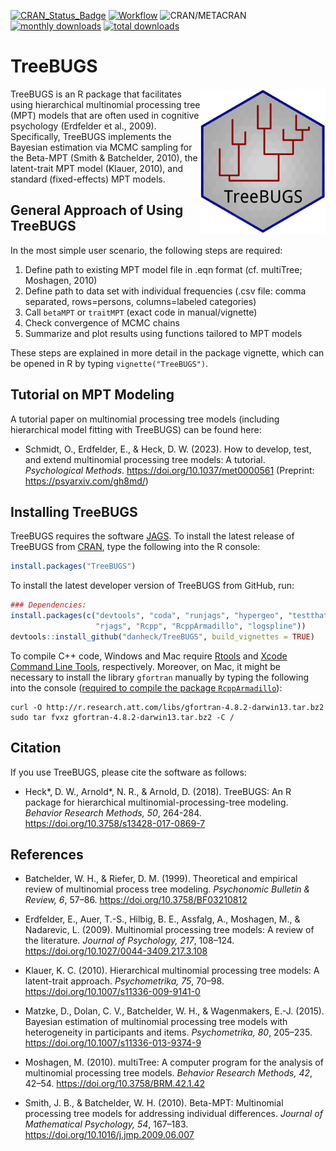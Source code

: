 [![CRAN_Status_Badge](https://www.r-pkg.org/badges/version/TreeBUGS)](https://cran.r-project.org/package=TreeBUGS)
[![Workflow](https://github.com/danheck/TreeBUGS/actions/workflows/check-standard.yaml/badge.svg)](https://github.com/danheck/TreeBUGS/actions/workflows/check-standard.yaml)
![CRAN/METACRAN](https://img.shields.io/cran/l/TreeBUGS)
[![monthly downloads](https://cranlogs.r-pkg.org/badges/TreeBUGS)](https://cranlogs.r-pkg.org/badges/TreeBUGS)
[![total downloads](https://cranlogs.r-pkg.org/badges/grand-total/TreeBUGS)](https://cranlogs.r-pkg.org/badges/grand-total/TreeBUGS)


# TreeBUGS

<img src="man/figures/TreeBUGS.png" width="200" style='float: right; border:0px'>

TreeBUGS is an R package that facilitates using hierarchical multinomial processing tree (MPT) models that are often used in cognitive psychology (Erdfelder et al., 2009). 
Specifically, TreeBUGS implements the Bayesian estimation via MCMC sampling for the Beta-MPT (Smith & Batchelder, 2010), the latent-trait MPT model (Klauer, 2010), and standard (fixed-effects) MPT models.

## General Approach of Using TreeBUGS

In the most simple user scenario, the following steps are required:

1. Define path to existing MPT model file in .eqn format (cf. multiTree; Moshagen, 2010)
2. Define path to data set with individual frequencies (.csv file: comma separated, rows=persons, columns=labeled categories)
3. Call `betaMPT` or `traitMPT` (exact code in manual/vignette)
4. Check convergence of MCMC chains
5. Summarize and plot results using functions tailored to MPT models

These steps are explained in more detail in the package vignette, which can be opened in R by typing `vignette("TreeBUGS")`. 


## Tutorial on MPT Modeling

A tutorial paper on multinomial processing tree models (including hierarchical model fitting with TreeBUGS) can be found here:

- Schmidt, O., Erdfelder, E., & Heck, D. W. (2023). How to develop, test, and extend multinomial processing tree models: A tutorial. *Psychological Methods*. https://doi.org/10.1037/met0000561 (Preprint: https://psyarxiv.com/gh8md/)


## Installing TreeBUGS

TreeBUGS requires the software [JAGS](https://mcmc-jags.sourceforge.io/). 
To install the latest release of TreeBUGS from [CRAN](https://cran.r-project.org/web/packages/TreeBUGS), type the following into the R console:
```r
install.packages("TreeBUGS")
```

To install the latest developer version of TreeBUGS from GitHub, run:
```r
### Dependencies:
install.packages(c("devtools", "coda", "runjags", "hypergeo", "testthat",
                   "rjags", "Rcpp", "RcppArmadillo", "logspline"))
devtools::install_github("danheck/TreeBUGS", build_vignettes = TRUE)
```

To compile C++ code, Windows and Mac require 
[Rtools](https://cran.r-project.org/bin/windows/Rtools/) and 
[Xcode Command Line Tools](https://www.maketecheasier.com/install-command-line-tools-without-xcode/), respectively. 
Moreover, on Mac, it might be necessary to install the library `gfortran` manually by typing the following into the console 
([required to compile the package `RcppArmadillo`](http://thecoatlessprofessor.com/programming/rcpp-rcpparmadillo-and-os-x-mavericks-lgfortran-and-lquadmath-error/)):

```
curl -O http://r.research.att.com/libs/gfortran-4.8.2-darwin13.tar.bz2
sudo tar fvxz gfortran-4.8.2-darwin13.tar.bz2 -C /
```


## Citation

If you use TreeBUGS, please cite the software as follows:

- Heck\*, D. W., Arnold\*, N. R., & Arnold, D. (2018). 
TreeBUGS: An R package for hierarchical multinomial-processing-tree modeling. 
*Behavior Research Methods, 50*, 264-284. 
https://doi.org/10.3758/s13428-017-0869-7


## References

* Batchelder, W. H., & Riefer, D. M. (1999). 
Theoretical and empirical review of multinomial process tree modeling. 
*Psychonomic Bulletin & Review, 6*, 57–86. 
https://doi.org/10.3758/BF03210812

* Erdfelder, E., Auer, T.-S., Hilbig, B. E., Assfalg, A., Moshagen, M., & Nadarevic, L. (2009). 
Multinomial processing tree models: A review of the literature. 
*Journal of Psychology, 217*, 108–124. 
https://doi.org/10.1027/0044-3409.217.3.108

* Klauer, K. C. (2010). 
Hierarchical multinomial processing tree models: A latent-trait approach. 
*Psychometrika, 75*, 70–98. 
https://doi.org/10.1007/s11336-009-9141-0

* Matzke, D., Dolan, C. V., Batchelder, W. H., & Wagenmakers, E.-J. (2015). 
Bayesian estimation of multinomial processing tree models with heterogeneity in participants and items. 
*Psychometrika, 80*, 205–235. 
https://doi.org/10.1007/s11336-013-9374-9

* Moshagen, M. (2010). 
multiTree: A computer program for the analysis of multinomial processing tree models. 
*Behavior Research Methods, 42*, 42–54. 
https://doi.org/10.3758/BRM.42.1.42

* Smith, J. B., & Batchelder, W. H. (2010). 
Beta-MPT: Multinomial processing tree models for addressing individual differences. 
*Journal of Mathematical Psychology, 54*, 167–183. 
https://doi.org/10.1016/j.jmp.2009.06.007
